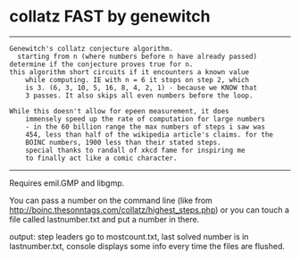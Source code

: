 # collatz FAST by genewitch
********************************************************************************
	Genewitch's collatz conjecture algorithm.				                    
	  starting from n (where numbers before n have already passed)		    
    determine if the conjecture proves true for n.				            
    this algorithm short circuits if it encounters a known value	    	
		while computing. IE with n = 6 it stops on step 2, which		            
		is 3. (6, 3, 10, 5, 16, 8, 4, 2, 1) - because we KNOW that		            
		3 passes. It also skips all even numbers before the loop.								                                    
										                                        
	While this doesn't allow for epeen measurement, it does 		            
		immensely speed up the rate of computation for large numbers	        	
		- in the 60 billion range the max numbers of steps i saw was	        	
		454, less than half of the wikipedia article's claims. for the 	        	
		BOINC numbers, 1900 less than their stated steps.		                			
		special thanks to randall of xkcd fame for inspiring me		            	
		to finally act like a comic character.					                    
********************************************************************************

Requires emil.GMP and libgmp.

You can pass a number on the command line (like from http://boinc.thesonntags.com/collatz/highest_steps.php)
or you can touch a file called lastnumber.txt and put a number in there.

output: step leaders go to mostcount.txt, last solved number is in lastnumber.txt, console displays some info every time the files are flushed.
